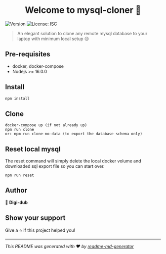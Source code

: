 <h1 align="center">Welcome to mysql-cloner 👋</h1>
<p>
  <img alt="Version" src="https://img.shields.io/badge/version-1.0.0-blue.svg?cacheSeconds=2592000" />
  <a href="#" target="_blank">
    <img alt="License: ISC" src="https://img.shields.io/badge/License-ISC-yellow.svg" />
  </a>
</p>

> An elegant solution to clone any remote mysql database to your laptop with minimum local setup 😌

## Pre-requisites
- docker, docker-compose
- Nodejs >= 16.0.0

## Install
```sh
npm install
```

## Clone
```
docker-compose up (if not already up)
npm run clone
or: npm run clone-no-data (to export the database schema only)
```

## Reset local mysql
The reset command will simply delete the local docker volume and downloaded sql export file so you can start over.
```
npm run reset
```

## Author
👤 **Digi-dub**


## Show your support
Give a ⭐️ if this project helped you!

***
_This README was generated with ❤️ by [readme-md-generator](https://github.com/kefranabg/readme-md-generator)_